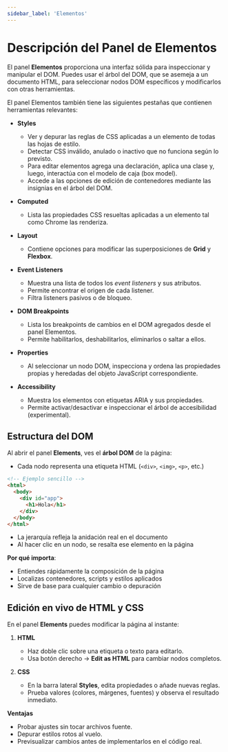 ```yaml
---
sidebar_label: 'Elementos'
---
```


# Descripción del Panel de Elementos

El panel **Elementos** proporciona una interfaz sólida para inspeccionar y manipular el DOM. Puedes usar el árbol del DOM, que se asemeja a un documento HTML, para seleccionar nodos DOM específicos y modificarlos con otras herramientas.

El panel Elementos también tiene las siguientes pestañas que contienen herramientas relevantes:

- **Styles**

    - Ver y depurar las reglas de CSS aplicadas a un elemento de todas las hojas de estilo.  
    - Detectar CSS inválido, anulado o inactivo que no funciona según lo previsto.  
    - Para editar elementos agrega una declaración, aplica una clase y, luego, interactúa con el modelo de caja (box model).  
    - Accede a las opciones de edición de contenedores mediante las insignias en el árbol del DOM.

- **Computed**

    - Lista las propiedades CSS resueltas aplicadas a un elemento tal como Chrome las renderiza.

- **Layout**

    - Contiene opciones para modificar las superposiciones de **Grid** y **Flexbox**.

- **Event Listeners**

    - Muestra una lista de todos los _event listeners_ y sus atributos.  
    - Permite encontrar el origen de cada listener.  
    - Filtra listeners pasivos o de bloqueo.

- **DOM Breakpoints**

    - Lista los breakpoints de cambios en el DOM agregados desde el panel Elementos.  
    - Permite habilitarlos, deshabilitarlos, eliminarlos o saltar a ellos.

- **Properties**

    - Al seleccionar un nodo DOM, inspecciona y ordena las propiedades propias y heredadas del objeto JavaScript correspondiente.

- **Accessibility**

    - Muestra los elementos con etiquetas ARIA y sus propiedades.  
    - Permite activar/desactivar e inspeccionar el árbol de accesibilidad (experimental).


## Estructura del DOM

Al abrir el panel **Elements**, ves el **árbol DOM** de la página:  
- Cada nodo representa una etiqueta HTML (`<div>`, `<img>`, `<p>`, etc.)  
```html
<!-- Ejemplo sencillo -->
<html>
  <body>
    <div id="app">
      <h1>Hola</h1>
    </div>
  </body>
</html>
```
- La jerarquía refleja la anidación real en el documento  
- Al hacer clic en un nodo, se resalta ese elemento en la página  

**Por qué importa**:  
- Entiendes rápidamente la composición de la página  
- Localizas contenedores, scripts y estilos aplicados  
- Sirve de base para cualquier cambio o depuración

## Edición en vivo de HTML y CSS

En el panel **Elements** puedes modificar la página al instante:

1. **HTML**  
   - Haz doble clic sobre una etiqueta o texto para editarlo.  
   - Usa botón derecho → **Edit as HTML** para cambiar nodos completos.

2. **CSS**  
   - En la barra lateral **Styles**, edita propiedades o añade nuevas reglas.  
   - Prueba valores (colores, márgenes, fuentes) y observa el resultado inmediato.

**Ventajas**  
- Probar ajustes sin tocar archivos fuente.  
- Depurar estilos rotos al vuelo.  
- Previsualizar cambios antes de implementarlos en el código real. 



